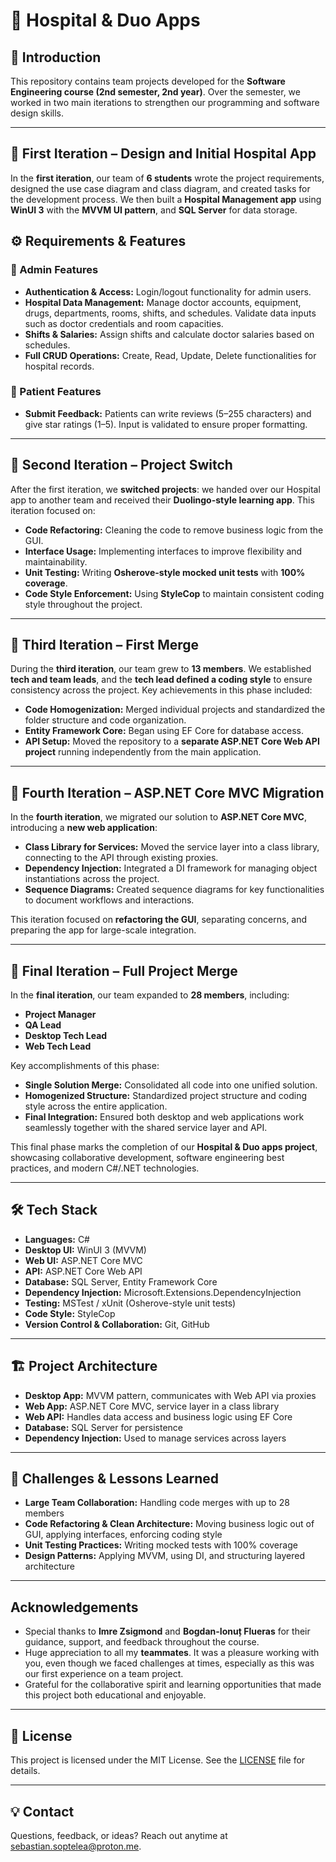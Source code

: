 # 🎯 Hospital & Duo Apps

## 🎉 Introduction

This repository contains team projects developed for the **Software Engineering course (2nd semester, 2nd year)**. Over the semester, we worked in two main iterations to strengthen our programming and software design skills.

---

## 🔹 First Iteration – Design and Initial Hospital App

In the **first iteration**, our team of **6 students** wrote the project requirements, designed the use case diagram and class diagram, and created tasks for the development process. We then built a **Hospital Management app** using **WinUI 3** with the **MVVM UI pattern**, and **SQL Server** for data storage.

## ⚙️ Requirements & Features

### 🔧 Admin Features

* **Authentication & Access:** Login/logout functionality for admin users.
* **Hospital Data Management:** Manage doctor accounts, equipment, drugs, departments, rooms, shifts, and schedules. Validate data inputs such as doctor credentials and room capacities.
* **Shifts & Salaries:** Assign shifts and calculate doctor salaries based on schedules.
* **Full CRUD Operations:** Create, Read, Update, Delete functionalities for hospital records.

### 🔧 Patient Features

* **Submit Feedback:** Patients can write reviews (5–255 characters) and give star ratings (1–5). Input is validated to ensure proper formatting.

---

## 🔹 Second Iteration – Project Switch

After the first iteration, we **switched projects**: we handed over our Hospital app to another team and received their **Duolingo-style learning app**. This iteration focused on:

* **Code Refactoring:** Cleaning the code to remove business logic from the GUI.
* **Interface Usage:** Implementing interfaces to improve flexibility and maintainability.
* **Unit Testing:** Writing **Osherove-style mocked unit tests** with **100% coverage**.
* **Code Style Enforcement:** Using **StyleCop** to maintain consistent coding style throughout the project.

---

## 🔹 Third Iteration – First Merge

During the **third iteration**, our team grew to **13 members**. We established **tech and team leads**, and the **tech lead defined a coding style** to ensure consistency across the project. Key achievements in this phase included:

* **Code Homogenization:** Merged individual projects and standardized the folder structure and code organization.
* **Entity Framework Core:** Began using EF Core for database access.
* **API Setup:** Moved the repository to a **separate ASP.NET Core Web API project** running independently from the main application.

---

## 🔹 Fourth Iteration – ASP.NET Core MVC Migration

In the **fourth iteration**, we migrated our solution to **ASP.NET Core MVC**, introducing a **new web application**:

* **Class Library for Services:** Moved the service layer into a class library, connecting to the API through existing proxies.
* **Dependency Injection:** Integrated a DI framework for managing object instantiations across the project.
* **Sequence Diagrams:** Created sequence diagrams for key functionalities to document workflows and interactions.

This iteration focused on **refactoring the GUI**, separating concerns, and preparing the app for large-scale integration.

---

## 🔹 Final Iteration – Full Project Merge

In the **final iteration**, our team expanded to **28 members**, including:

* **Project Manager**
* **QA Lead**
* **Desktop Tech Lead**
* **Web Tech Lead**

Key accomplishments of this phase:

* **Single Solution Merge:** Consolidated all code into one unified solution.
* **Homogenized Structure:** Standardized project structure and coding style across the entire application.
* **Final Integration:** Ensured both desktop and web applications work seamlessly together with the shared service layer and API.

This final phase marks the completion of our **Hospital & Duo apps project**, showcasing collaborative development, software engineering best practices, and modern C#/.NET technologies.

---

## 🛠️ Tech Stack

* **Languages:** C#
* **Desktop UI:** WinUI 3 (MVVM)
* **Web UI:** ASP.NET Core MVC
* **API:** ASP.NET Core Web API
* **Database:** SQL Server, Entity Framework Core
* **Dependency Injection:** Microsoft.Extensions.DependencyInjection
* **Testing:** MSTest / xUnit (Osherove-style unit tests)
* **Code Style:** StyleCop
* **Version Control & Collaboration:** Git, GitHub

---

## 🏗️ Project Architecture

* **Desktop App:** MVVM pattern, communicates with Web API via proxies
* **Web App:** ASP.NET Core MVC, service layer in a class library
* **Web API:** Handles data access and business logic using EF Core
* **Database:** SQL Server for persistence
* **Dependency Injection:** Used to manage services across layers

---

## 🧩 Challenges & Lessons Learned
* **Large Team Collaboration:** Handling code merges with up to 28 members
* **Code Refactoring & Clean Architecture:** Moving business logic out of GUI, applying interfaces, enforcing coding style
* **Unit Testing Practices:** Writing mocked tests with 100% coverage
* **Design Patterns:** Applying MVVM, using DI, and structuring layered architecture

---

## Acknowledgements

* Special thanks to **Imre Zsigmond** and **Bogdan-Ionuț Flueras** for their guidance, support, and feedback throughout the course.
* Huge appreciation to all my **teammates**. It was a pleasure working with you, even though we faced challenges at times, especially as this was our first experience on a team project.
* Grateful for the collaborative spirit and learning opportunities that made this project both educational and enjoyable.

---

## 📄 License

This project is licensed under the MIT License. See the [LICENSE](LICENSE) file for details.

---

## 💡 Contact

Questions, feedback, or ideas? Reach out anytime at [sebastian.soptelea@proton.me](mailto:sebastian.soptelea@proton.me).
